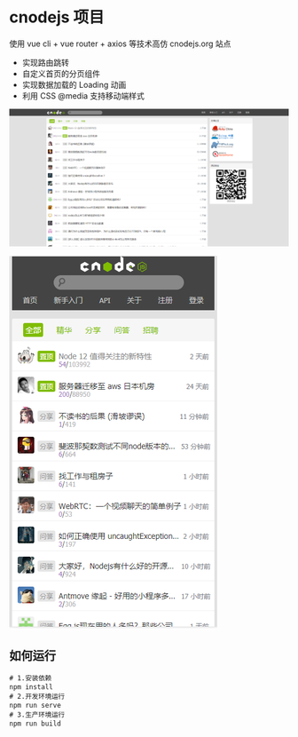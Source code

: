 # cnodejs 项目
使用 vue cli + vue router + axios 等技术高仿 cnodejs.org 站点

* 实现路由跳转
* 自定义首页的分页组件
* 实现数据加载的 Loading 动画
* 利用 CSS @media 支持移动端样式

![pc](./images/01.png)

![mobile](./images/02.png)

## 如何运行
```
# 1.安装依赖
npm install
# 2.开发环境运行
npm run serve
# 3.生产环境运行
npm run build

```

